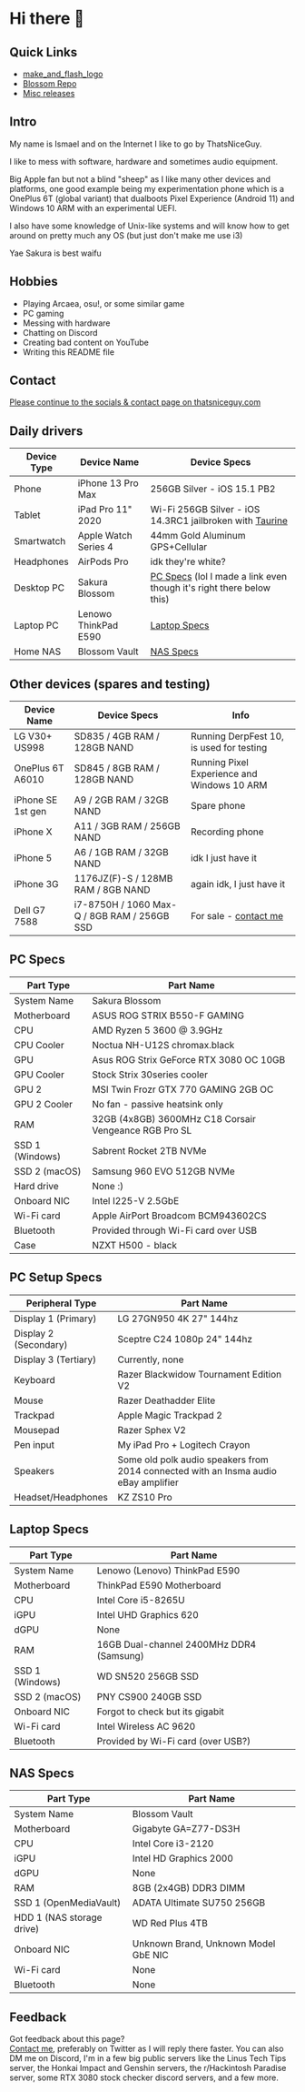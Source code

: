 # Hi there 👋

## Quick Links
- [make_and_flash_logo](https://github.com/ThatsNiceGuy/make_and_flash_logo)
- [Blossom Repo](https://github.com/ThatsNiceGuy/repo)
- [Misc releases](https://github.com/ThatsNiceGuy/ThatsNiceGuy/releases)

## Intro
My name is Ismael and on the Internet I like to go by ThatsNiceGuy.

I like to mess with software, hardware and sometimes audio equipment.

Big Apple fan but not a blind "sheep" as I like many other devices and platforms, one good example being my experimentation phone which is a OnePlus 6T (global variant) that dualboots Pixel Experience (Android 11) and Windows 10 ARM with an experimental UEFI.

I also have some knowledge of Unix-like systems and will know how to get around on pretty much any OS (but just don't make me use i3)

Yae Sakura is best waifu

## Hobbies
- Playing Arcaea, osu!, or some similar game
- PC gaming
- Messing with hardware
- Chatting on Discord
- Creating bad content on YouTube
- Writing this README file

## Contact
[Please continue to the socials & contact page on thatsniceguy.com](https://www.thatsniceguy.com/socials-contact)

## Daily drivers
| Device Type | Device Name | Device Specs |
| ----------- | ----------- | ------------ |
| Phone       | iPhone 13 Pro Max | 256GB Silver - iOS 15.1 PB2 |
| Tablet      | iPad Pro 11" 2020 | Wi-Fi 256GB Silver - iOS 14.3RC1 jailbroken with [Taurine](https://taurine.app) |
| Smartwatch  | Apple Watch Series 4 | 44mm Gold Aluminum GPS+Cellular |
| Headphones  | AirPods Pro | idk they're white? |
| Desktop PC  | Sakura Blossom | [PC Specs](https://github.com/ThatsNiceGuy/ThatsNiceGuy/blob/master/README.md#pc-specs) (lol I made a link even though it's right there below this) |
| Laptop PC   | Lenowo ThinkPad E590  | [Laptop Specs](https://github.com/ThatsNiceGuy/ThatsNiceGuy/blob/master/README.md#laptop-specs) |
| Home NAS    | Blossom Vault | [NAS Specs](https://github.com/ThatsNiceGuy/ThatsNiceGuy/blob/master/README.md#nas-specs) |

## Other devices (spares and testing)
| Device Name       | Device Specs | Info |
| ----------------- | ------------ | ---- |
| LG V30+ US998     | SD835 / 4GB RAM / 128GB NAND | Running DerpFest 10, is used for testing |
| OnePlus 6T A6010  | SD845 / 8GB RAM / 128GB NAND | Running Pixel Experience and Windows 10 ARM |
| iPhone SE 1st gen | A9 / 2GB RAM / 32GB NAND | Spare phone |
| iPhone X          | A11 / 3GB RAM / 256GB NAND | Recording phone |
| iPhone 5          | A6 / 1GB RAM / 32GB NAND | idk I just have it |
| iPhone 3G         | 1176JZ(F)-S / 128MB RAM / 8GB NAND | again idk, I just have it |
| Dell G7 7588      | i7-8750H / 1060 Max-Q / 8GB RAM / 256GB SSD | For sale - [contact me](https://github.com/ThatsNiceGuy/ThatsNiceGuy/blob/master/README.md#contact) |

## PC Specs
| Part Type       | Part Name |
| --------------- | --------- |
| System Name     | Sakura Blossom |
| Motherboard     | ASUS ROG STRIX B550-F GAMING |
| CPU             | AMD Ryzen 5 3600 @ 3.9GHz |
| CPU Cooler      | Noctua NH-U12S chromax.black |
| GPU             | Asus ROG Strix GeForce RTX 3080 OC 10GB |
| GPU Cooler      | Stock Strix 30series cooler |
| GPU 2           | MSI Twin Frozr GTX 770 GAMING 2GB OC |
| GPU 2 Cooler    | No fan - passive heatsink only |
| RAM             | 32GB (4x8GB) 3600MHz C18 Corsair Vengeance RGB Pro SL |
| SSD 1 (Windows) | Sabrent Rocket 2TB NVMe |
| SSD 2 (macOS)   | Samsung 960 EVO 512GB NVMe |
| Hard drive      | None :) |
| Onboard NIC     | Intel I225-V 2.5GbE |
| Wi-Fi card      | Apple AirPort Broadcom BCM943602CS |
| Bluetooth       | Provided through Wi-Fi card over USB |
| Case            | NZXT H500 - black |

## PC Setup Specs
| Peripheral Type    | Part Name |
| ------------------ | --------- |
| Display 1 (Primary)| LG 27GN950 4K 27" 144hz |
| Display 2 (Secondary) | Sceptre C24 1080p 24" 144hz |
| Display 3 (Tertiary) | Currently, none |
| Keyboard           | Razer Blackwidow Tournament Edition V2 |
| Mouse              | Razer Deathadder Elite |
| Trackpad           | Apple Magic Trackpad 2 |
| Mousepad           | Razer Sphex V2 |
| Pen input          | My iPad Pro + Logitech Crayon |
| Speakers           | Some old polk audio speakers from 2014 connected with an Insma audio eBay amplifier |
| Headset/Headphones | KZ ZS10 Pro |

## Laptop Specs
| Part Type       | Part Name |
| --------------- | --------- |
| System Name     | Lenowo (Lenovo) ThinkPad E590 |
| Motherboard     | ThinkPad E590 Motherboard |
| CPU             | Intel Core i5-8265U |
| iGPU            | Intel UHD Graphics 620 |
| dGPU            | None |
| RAM             | 16GB Dual-channel 2400MHz DDR4 (Samsung) |
| SSD 1 (Windows) | WD SN520 256GB SSD |
| SSD 2 (macOS)   | PNY CS900 240GB SSD |
| Onboard NIC     | Forgot to check but its gigabit |
| Wi-Fi card      | Intel Wireless AC 9620 |
| Bluetooth       | Provided by Wi-Fi card (over USB?) |

## NAS Specs
| Part Type       | Part Name |
| --------------- | --------- |
| System Name     | Blossom Vault |
| Motherboard     | Gigabyte GA=Z77-DS3H |
| CPU             | Intel Core i3-2120 |
| iGPU            | Intel HD Graphics 2000 |
| dGPU            | None|
| RAM             | 8GB (2x4GB) DDR3 DIMM |
| SSD 1 (OpenMediaVault) | ADATA Ultimate SU750 256GB |
| HDD 1 (NAS storage drive) | WD Red Plus 4TB |
| Onboard NIC     | Unknown Brand, Unknown Model GbE NIC |
| Wi-Fi card      | None |
| Bluetooth       | None |

## Feedback
Got feedback about this page?\
[Contact me](https://github.com/ThatsNiceGuy/ThatsNiceGuy/blob/master/README.md#contact), preferably on Twitter as I will reply there faster. You can also DM me on Discord, I'm in a few big public servers like the Linus Tech Tips server, the Honkai Impact and Genshin servers, the r/Hackintosh Paradise server, some RTX 3080 stock checker discord servers, and a few more.
